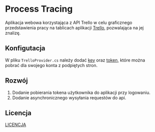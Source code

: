 # Process Tracing

Aplikacja webowa korzystająca z API Trello w celu graficznego przedstawienia pracy na tablicach aplikacji [Trello](https://trello.com), pozwalająca na jej znalizę.

Konfigutacja
-----------

W pliku `TrelloProvider.cs` należy dodać [key](https://trello.com/app-key) oraz [token](https://trello.com/1/authorize?expiration=never&scope=read,write,account&response_type=token&name=Server%20Token&key=0a9c02bbe066e66428ef7d8689020999), które można pobrać dla swojego konta z podpiętych stron.

Rozwój
-----------
  1. Dodanie pobierania tokena użytkownika do aplikacji przy logowaniu.
  2. Dodanie asynchronicznego wysyłania requestów do api.

Licencja
-----------
[LICENCJA](LICENSE)
